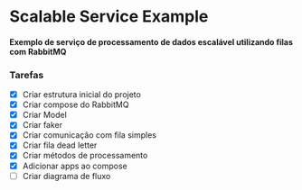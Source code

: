 # Scalable Service Example

#### Exemplo de serviço de processamento de dados escalável utilizando filas com RabbitMQ

### Tarefas

- [x] Criar estrutura inicial do projeto
- [x] Criar compose do RabbitMQ
- [x] Criar Model
- [x] Criar faker
- [x] Criar comunicação com fila simples
- [x] Criar fila dead letter
- [x] Criar métodos de processamento
- [x] Adicionar apps ao compose
- [ ] Criar diagrama de fluxo
